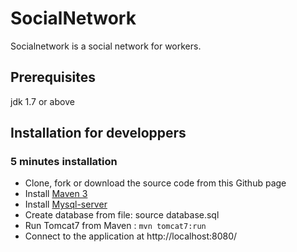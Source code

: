 # SocialNetwork

Socialnetwork is a social network for workers.

Prerequisites
-------------
jdk 1.7 or above

Installation for developpers
---------------------------------------

### 5 minutes installation

- Clone, fork or download the source code from this Github page
- Install [Maven 3](http://maven.apache.org/)
- Install [Mysql-server](http://dev.mysql.com/downloads/mysql/)
- Create database from file: source database.sql
- Run Tomcat7 from Maven : `mvn tomcat7:run`
- Connect to the application at http://localhost:8080/
